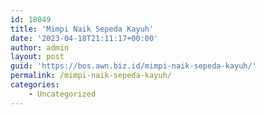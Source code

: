 ```yaml
---
id: 18049
title: 'Mimpi Naik Sepeda Kayuh'
date: '2023-04-18T21:11:17+00:00'
author: admin
layout: post
guid: 'https://bos.awn.biz.id/mimpi-naik-sepeda-kayuh/'
permalink: /mimpi-naik-sepeda-kayuh/
categories:
    - Uncategorized
---
```


